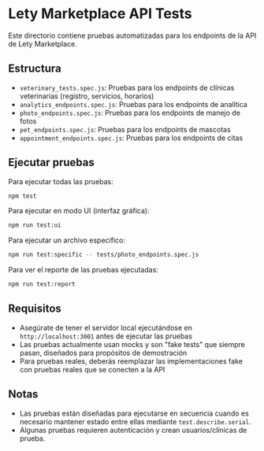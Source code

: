 # Lety Marketplace API Tests

Este directorio contiene pruebas automatizadas para los endpoints de la API de Lety Marketplace.

## Estructura

- `veterinary_tests.spec.js`: Pruebas para los endpoints de clínicas veterinarias (registro, servicios, horarios)
- `analytics_endpoints.spec.js`: Pruebas para los endpoints de analítica
- `photo_endpoints.spec.js`: Pruebas para los endpoints de manejo de fotos
- `pet_endpoints.spec.js`: Pruebas para los endpoints de mascotas
- `appointment_endpoints.spec.js`: Pruebas para los endpoints de citas

## Ejecutar pruebas

Para ejecutar todas las pruebas:

```bash
npm test
```

Para ejecutar en modo UI (interfaz gráfica):

```bash
npm run test:ui
```

Para ejecutar un archivo específico:

```bash
npm run test:specific -- tests/photo_endpoints.spec.js
```

Para ver el reporte de las pruebas ejecutadas:

```bash
npm run test:report
```

## Requisitos

- Asegúrate de tener el servidor local ejecutándose en `http://localhost:3001` antes de ejecutar las pruebas
- Las pruebas actualmente usan mocks y son "fake tests" que siempre pasan, diseñados para propósitos de demostración
- Para pruebas reales, deberás reemplazar las implementaciones fake con pruebas reales que se conecten a la API

## Notas

- Las pruebas están diseñadas para ejecutarse en secuencia cuando es necesario mantener estado entre ellas mediante `test.describe.serial`.
- Algunas pruebas requieren autenticación y crean usuarios/clínicas de prueba.
